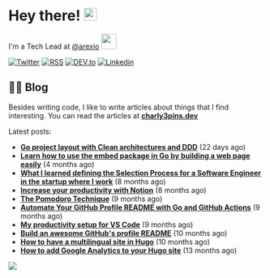 
# Hey there! <img src="https://media.giphy.com/media/hvRJCLFzcasrR4ia7z/giphy.gif" width="25px">

I'm a Tech Lead at <a href="https://github.com/arexio">@arexio</a> <img src="https://media.giphy.com/media/WUlplcMpOCEmTGBtBW/giphy.gif" width="30">

[![Twitter](https://img.shields.io/badge/Twitter-1DA1F2?style=for-the-badge&logo=twitter&logoColor=white)](https://twitter.com/intent/follow?screen_name=charly3pins)
[![RSS](https://img.shields.io/badge/RSS-FFA500?style=for-the-badge&logo=rss&logoColor=white)](https://charly3pins.dev)
[![DEV.to](https://img.shields.io/badge/dev.to-0A0A0A?style=for-the-badge&logo=dev.to&logoColor=white)](https://dev.to/charly3pins)
[![Linkedin](https://img.shields.io/badge/LinkedIn-0077B5?style=for-the-badge&logo=linkedin&logoColor=white)](https://www.linkedin.com/in/carlesfuste/)

## 👨‍💻 Blog

Besides writing code, I like to write articles about things that I find interesting. You can read the articles at **[charly3pins.dev](https://charly3pins.dev)**

Latest posts:
- **[Go project layout with Clean architectures and DDD](https://charly3pins.dev/blog/go-project-layout-with-clean-architecures-and-ddd/)** (22 days ago)
- **[Learn how to use the embed package in Go by building a web page easily](https://charly3pins.dev/blog/learn-how-to-use-the-embed-package-in-go-by-building-a-web-page-easily/)** (4 months ago)
- **[What I learned defining the Selection Process for a Software Engineer in the startup where I work](https://charly3pins.dev/blog/what-i-learned-defining-the-selection-process-for-a-software-engineer-in-the-startup-where-i-work/)** (8 months ago)
- **[Increase your productivity with Notion](https://charly3pins.dev/blog/increase-your-productivity-with-notion/)** (8 months ago)
- **[The Pomodoro Technique](https://charly3pins.dev/blog/the-pomodoro-technique/)** (9 months ago)
- **[Automate Your GitHub Profile README with Go and GitHub Actions](https://charly3pins.dev/blog/automate-your-github-profile-readme-with-go-and-github-actions/)** (9 months ago)
- **[My productivity setup for VS Code](https://charly3pins.dev/blog/my-productivity-setup-for-vs-code/)** (9 months ago)
- **[Build an awesome GitHub's profile README](https://charly3pins.dev/blog/build-an-awesome-github-profile-readme/)** (10 months ago)
- **[How to have a multilingual site in Hugo](https://charly3pins.dev/blog/how-to-have-a-multilingual-site-in-hugo/)** (10 months ago)
- **[How to add Google Analytics to your Hugo site](https://charly3pins.dev/blog/how-to-add-google-analytics-to-your-hugo-site/)** (13 months ago)


![](https://media.giphy.com/media/OPYnG3Xf8zLag/giphy.gif)